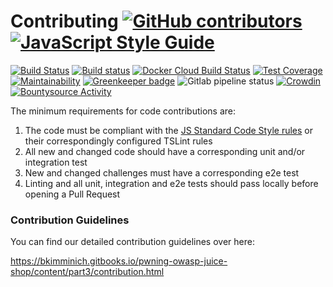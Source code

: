 # Contributing [![GitHub contributors](https://img.shields.io/github/contributors/bkimminich/juice-shop.svg)](https://github.com/bkimminich/juice-shop/graphs/contributors) [![JavaScript Style Guide](https://img.shields.io/badge/code%20style-standard-brightgreen.svg)](http://standardjs.com/)

[![Build Status](https://travis-ci.org/bkimminich/juice-shop.svg?branch=master)](https://travis-ci.org/bkimminich/juice-shop)
[![Build status](https://ci.appveyor.com/api/projects/status/903c6mnns4t7p6fa/branch/master?svg=true)](https://ci.appveyor.com/project/bkimminich/juice-shop/branch/master)
[![Docker Cloud Build Status](https://img.shields.io/docker/cloud/build/bkimminich/juice-shop.svg)](https://cloud.docker.com/repository/docker/bkimminich/juice-shop/builds)
[![Test Coverage](https://api.codeclimate.com/v1/badges/2a7af720d39b08a09904/test_coverage)](https://codeclimate.com/github/bkimminich/juice-shop/test_coverage)
[![Maintainability](https://api.codeclimate.com/v1/badges/2a7af720d39b08a09904/maintainability)](https://codeclimate.com/github/bkimminich/juice-shop/maintainability)
[![Greenkeeper badge](https://badges.greenkeeper.io/bkimminich/juice-shop-ctf.svg)](https://greenkeeper.io/)
![Gitlab pipeline status](https://img.shields.io/gitlab/pipeline/bkimminich/juice-shop.svg)
[![Crowdin](https://d322cqt584bo4o.cloudfront.net/owasp-juice-shop/localized.svg)](https://crowdin.com/project/owasp-juice-shop)
[![Bountysource Activity](https://img.shields.io/bountysource/team/juice-shop/activity.svg)](https://www.bountysource.com/teams/juice-shop)

The minimum requirements for code contributions are:

1. The code must be compliant with the
   [JS Standard Code Style rules](http://standardjs.com) or their
   correspondingly configured TSLint rules
2. All new and changed code should have a corresponding unit and/or
   integration test
3. New and changed challenges must have a corresponding e2e test
4. Linting and all unit, integration and e2e tests should pass locally
   before opening a Pull Request

### Contribution Guidelines

You can find our detailed contribution guidelines over here:

<https://bkimminich.gitbooks.io/pwning-owasp-juice-shop/content/part3/contribution.html>

